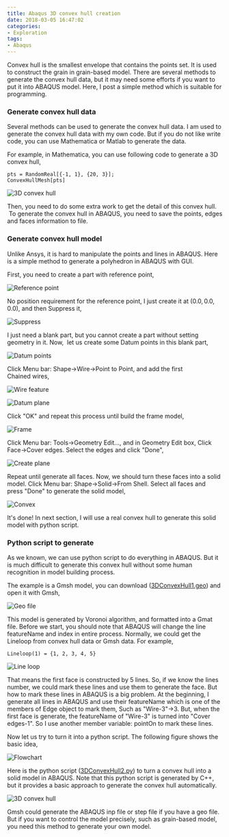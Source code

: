 ```yaml
---
title: Abaqus 3D convex hull creation
date: 2018-03-05 16:47:02
categories:
- Exploration
tags:
- Abaqus
---
```


Convex hull is the smallest envelope that contains the points set. It is used to construct the grain in grain-based model. There are several methods to generate the convex hull data, but it may need some efforts if you want to put it into ABAQUS model. Here, I post a simple method which is suitable for programming.

<!-- more -->

### Generate convex hull data

Several methods can be used to generate the convex hull data. I am used to generate the convex hull data with my own code. But if you do not like write code, you can use Mathematica or Matlab to generate the data.

For example, in Mathematica, you can use following code to generate a 3D convex hull,

```
pts = RandomReal[{-1, 1}, {20, 3}];
ConvexHullMesh[pts]
```

![3D convex hull](/uploads/images/2018/3DConvexHull1.png)

Then, you need to do some extra work to get the detail of this convex hull.  To generate the convex hull in ABAQUS, you need to save the points, edges and faces information to file.

### Generate convex hull model

Unlike Ansys, it is hard to manipulate the points and lines in ABAQUS. Here is a simple method to generate a polyhedron in ABAQUS with GUI.

First, you need to create a part with reference point,

![Reference point](/uploads/images/2018/3DConvexHull2.png)

No position requirement for the reference point, I just create it at $(0.0,0.0,0.0)$, and then Suppress it,

![Suppress](/uploads/images/2018/3DConvexHull3.png)

I just need a blank part, but you cannot create a part without setting geometry in it. Now,  let us create some Datum points in this blank part,

![Datum points](/uploads/images/2018/3DConvexHull4.png)

Click Menu bar: Shape->Wire->Point to Point, and add the first Chained wires,

![Wire feature](/uploads/images/2018/3DConvexHull5.png)

![Datum plane](/uploads/images/2018/3DConvexHull6.png)

Click "OK" and repeat this process until build the frame model,

![Frame](/uploads/images/2018/3DConvexHull7.png)

Click Menu bar: Tools->Geometry Edit..., and in Geometry Edit box, Click Face->Cover edges. Select the edges and click "Done",

![Create plane](/uploads/images/2018/3DConvexHull8.png)

Repeat until generate all faces. Now, we should turn these faces into a solid model. Click Menu bar: Shape->Solid->From Shell. Select all faces and press "Done" to generate the solid model,

![Convex](/uploads/images/2018/3DConvexHull9.png)

It's done! In next section, I will use a real convex hull to generate this solid model with python script.

### Python script to generate

As we known, we can use python script to do everything in ABAQUS. But it is much difficult to generate this convex hull without some human recognition in model building process.

The example is a Gmsh model, you can download ([3DConvexHull1.geo](/uploads/files/2018/3DConvexHull1.zip)) and open it with Gmsh,

![Geo file](/uploads/images/2018/3DConvexHull10.png)

This model is generated by Voronoi algorithm, and formatted into a Gmat file. Before we start, you should note that ABAQUS will change the line featureName and index in entire process. Normally, we could get the Lineloop from convex hull data or Gmsh data. For example,

```
Lineloop(1) = {1, 2, 3, 4, 5}
```

![Line loop](/uploads/images/2018/3DConvexHull11.png)

That means the first face is constructed by 5 lines. So, if we know the lines number, we could mark these lines and use them to generate the face. But how to mark these lines in ABAQUS is a big problem. At the beginning, I generate all lines in ABAQUS and use their featureName which is one of the members of Edge object to mark them, Such as "Wire-3"->3. But, when the first face is generate, the featureName of "Wire-3" is turned into "Cover edges-1". So I use another member variable: pointOn to mark these lines.

Now let us try to turn it into a python script. The following figure shows the basic idea,

![Flowchart](/uploads/images/2018/3DConvexHull12.png)

Here is the python script ([3DConvexHull2.py](/uploads/files/2018/3DConvexHull2.zip)) to turn a convex hull into a solid model in ABAQUS. Note that this python script is generated by C++, but it provides a basic approach to generate the convex hull automatically.

![3D convex hull](/uploads/images/2018/3DConvexHull13.png)

Gmsh could generate the ABAQUS inp file or step file if you have a geo file. But if you want to control the model precisely, such as grain-based model, you need this method to generate your own model.























